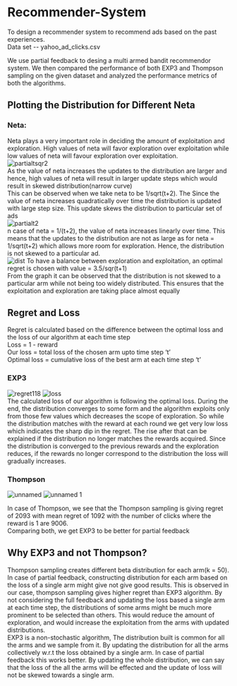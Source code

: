 # Recommender-System

To design a recommender system to recommend ads based on the past experiences.<br />
Data set -- yahoo_ad_clicks.csv
<br />

We use partial feedback to desing a multi armed bandit recommendor system. We then compared the performance of both EXP3 and Thompson sampling on the given dataset and analyzed the performance metrics of both the algorithms.

## Plotting the Distribution for Different Neta
### Neta:
Neta plays a very important role in deciding the amount of exploitation and exploration. High
values of neta will favor exploration over exploitation while low values of neta will favour
exploration over exploitation.<br />
![partialtsqr2](https://user-images.githubusercontent.com/41950483/51356465-9fc6ef80-1a88-11e9-9835-b1218f9a1dc2.png)<br />
As the value of neta increases the updates to the distribution are larger and hence, high values
of neta will result in larger update steps which would result in skewed distribution(narrow curve)<br />
This can be observed when we take neta to be 1/sqrt(t+2). The Since the value of neta
increases quadratically over time the distribution is updated with large step size. This update
skews the distribution to particular set of ads<br />
![partialt2](https://user-images.githubusercontent.com/41950483/51356514-c5ec8f80-1a88-11e9-953c-5d38f2ac6f8c.png)<br />
n case of neta = 1/(t+2), the value of neta increases linearly over time. This means that the
updates to the distribution are not as large as for neta = 1/sqrt(t+2) which allows more room for
exploration. Hence, the distribution is not skewed to a particular ad.<br />
![dist](https://user-images.githubusercontent.com/41950483/51356591-12d06600-1a89-11e9-986d-a345114e2515.png)
To have a balance between exploration and exploitation, an optimal regret is chosen with value
= 3.5/sqr(t+1)<br />
From the graph it can be observed that the distribution is not skewed to a particular arm while
not being too widely distributed. This ensures that the exploitation and exploration are taking
place almost equally<br />

## Regret and Loss
Regret is calculated based on the difference between the optimal loss and the loss of our
algorithm at each time step<br />
Loss = 1 - reward<br />
Our loss = total loss of the chosen arm upto time step ‘t’<br />
Optimal loss = cumulative loss of the best arm at each time step ‘t’<br />

### EXP3
![regret118](https://user-images.githubusercontent.com/41950483/51356979-b9693680-1a8a-11e9-8bf9-ef0d9f91e752.png)
![loss](https://user-images.githubusercontent.com/41950483/51356980-ba9a6380-1a8a-11e9-8e01-e143062df6ad.png)<br />
The calculated loss of our algorithm is following the optimal loss.
During the end, the distribution converges to some form and the algorithm exploits only from
those few values which decreases the scope of exploration. So while the distribution matches
with the reward at each round we get very low loss which indicates the sharp dip in the regret.
The rise after that can be explained if the distribution no longer matches the rewards acquired.
Since the distribution is converged to the previous rewards and the exploration reduces, if the
rewards no longer correspond to the distribution the loss will gradually increases.

### Thompson
![unnamed](https://user-images.githubusercontent.com/41950483/51357231-e4a05580-1a8b-11e9-8fa2-0b872c6eb249.png)
![unnamed 1](https://user-images.githubusercontent.com/41950483/51357233-e79b4600-1a8b-11e9-9639-b468b00b7e78.png)<br />

In case of Thompson, we see that the Thompson sampling is giving regret of 2093 with mean regret of
1092 with the number of clicks where the reward is 1 are 9006.<br />
Comparing both, we get EXP3 to be better for partial feedback<br />

## Why EXP3 and not Thompson?
Thompson sampling creates different beta distribution for each arm(k = 50). In case of partial
feedback, constructing distribution for each arm based on the loss of a single arm might give not
give good results. This is observed in our case, thompson sampling gives higher regret than
EXP3 algorithm. By not considering the full feedback and updating the loss based a single arm
at each time step, the distributions of some arms might be much more prominent to be selected
than others. This would reduce the amount of exploration, and would increase the exploitation
from the arms with updated distributions.<br />
EXP3 is a non-stochastic algorithm, The distribution built is common for all the arms and we
sample from it. By updating the distribution for all the arms collectively w.r.t the loss obtained by
a single arm. In case of partial feedback this works better. By updating the whole distribution,
we can say that the loss of the all the arms will be effected and the update of loss will not be
skewed towards a single arm.



